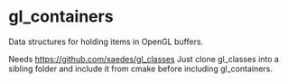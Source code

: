 
# gl_containers

Data structures for holding items in OpenGL buffers.


Needs https://github.com/xaedes/gl_classes
Just clone gl_classes into a sibling folder and include it from cmake before including gl_containers.
